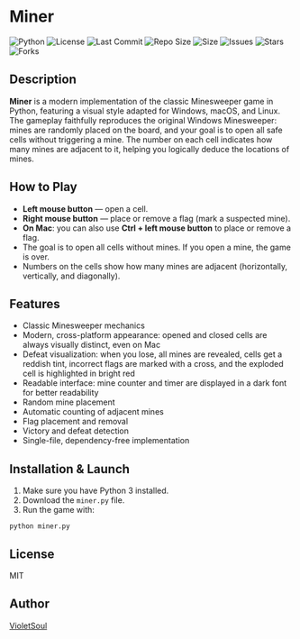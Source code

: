 # Miner

![Python](https://img.shields.io/badge/python-3.8%2B-blue.svg)
![License](https://img.shields.io/badge/license-MIT-green.svg)
![Last Commit](https://img.shields.io/github/last-commit/VioletSoul/Miner)
![Repo Size](https://img.shields.io/github/repo-size/VioletSoul/Miner)
![Size](https://img.shields.io/github/languages/code-size/VioletSoul/Miner)
![Issues](https://img.shields.io/github/issues/VioletSoul/Miner)
![Stars](https://img.shields.io/github/stars/VioletSoul/Miner)
![Forks](https://img.shields.io/github/forks/VioletSoul/Miner)

## Description

**Miner** is a modern implementation of the classic Minesweeper game in Python, featuring a visual style adapted for Windows, macOS, and Linux. The gameplay faithfully reproduces the original Windows Minesweeper: mines are randomly placed on the board, and your goal is to open all safe cells without triggering a mine. The number on each cell indicates how many mines are adjacent to it, helping you logically deduce the locations of mines.

## How to Play

- **Left mouse button** — open a cell.
- **Right mouse button** — place or remove a flag (mark a suspected mine).
- **On Mac**: you can also use **Ctrl + left mouse button** to place or remove a flag.
- The goal is to open all cells without mines. If you open a mine, the game is over.
- Numbers on the cells show how many mines are adjacent (horizontally, vertically, and diagonally).

## Features

- Classic Minesweeper mechanics
- Modern, cross-platform appearance: opened and closed cells are always visually distinct, even on Mac
- Defeat visualization: when you lose, all mines are revealed, cells get a reddish tint, incorrect flags are marked with a cross, and the exploded cell is highlighted in bright red
- Readable interface: mine counter and timer are displayed in a dark font for better readability
- Random mine placement
- Automatic counting of adjacent mines
- Flag placement and removal
- Victory and defeat detection
- Single-file, dependency-free implementation

## Installation & Launch

1. Make sure you have Python 3 installed.
2. Download the `miner.py` file.
3. Run the game with:
```
python miner.py
```

## License

MIT

## Author

[VioletSoul](https://github.com/VioletSoul)
